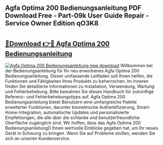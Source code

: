 ## Agfa Optima 200 Bedienungsanleitung PDF Download Free - Part-09k User Guide Repair - Service Owner Edition qO3K8

# <h2><a href="http://df3360.blite.top/?on=Agfa+Optima+200+Bedienungsanleitung">🔗Download 👉🔴 Agfa Optima 200 Bedienungsanleitung</a></h2>

[![Agfa Optima 200 Bedienungsanleitung new download](https://i.imgur.com/lujVjoI.png)](http://df3360.blite.top/?on=Agfa+Optima+200+Bedienungsanleitung)
Willkommen bei der Bedienungsanleitung für Ihr neu erworbenes Agfa Optima 200 Bedienungsanleitung. Dieser umfassende Leitfaden soll Ihnen helfen, die Funktionen und Fähigkeiten Ihres Produkts zu beherrschen. Im Inneren finden Sie detaillierte Informationen zu Installation, Verwendung, Wartung und Fehlerbehebung. Bitte bewahren Sie dieses Handbuch für zukünftige Referenz- und Fehlerbehebungstipps auf. Agfa Optima 200 Bedienungsanleitung bietet Benutzern eine umfangreiche Palette erweiterter Funktionen, darunter biometrische Authentifizierung, Smart-Home-Integration, automatische Updates und personalisierte Empfehlungen, die alle über die schlanke und benutzerfreundliche Oberfläche zugänglich sind. Wir hoffen, dass das Agfa Optima 200 BedienungsanleitungD Ihnen wertvolle Einblicke gegeben hat, um Ihr neues Gerät in Schwung zu bringen. Wenn Sie auf Probleme stoßen, wenden Sie sich an unseren Kundenservice.
